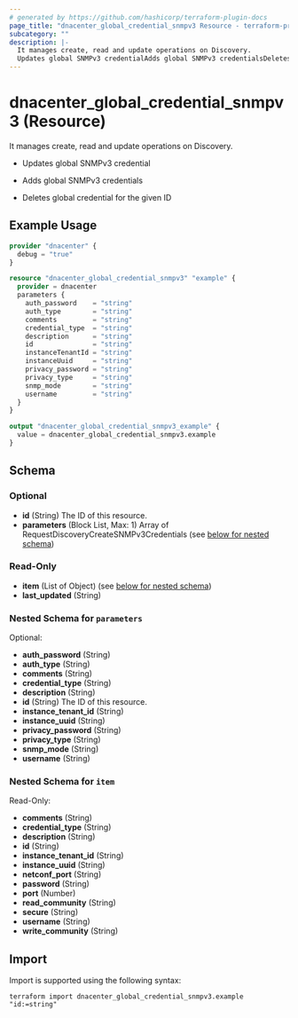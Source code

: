 ```yaml
---
# generated by https://github.com/hashicorp/terraform-plugin-docs
page_title: "dnacenter_global_credential_snmpv3 Resource - terraform-provider-dnacenter"
subcategory: ""
description: |-
  It manages create, read and update operations on Discovery.
  Updates global SNMPv3 credentialAdds global SNMPv3 credentialsDeletes global credential for the given ID
---
```


# dnacenter_global_credential_snmpv3 (Resource)

It manages create, read and update operations on Discovery.

- Updates global SNMPv3 credential

- Adds global SNMPv3 credentials

- Deletes global credential for the given ID

## Example Usage

```terraform
provider "dnacenter" {
  debug = "true"
}

resource "dnacenter_global_credential_snmpv3" "example" {
  provider = dnacenter
  parameters {
    auth_password    = "string"
    auth_type        = "string"
    comments         = "string"
    credential_type  = "string"
    description      = "string"
    id               = "string"
    instanceTenantId = "string"
    instanceUuid     = "string"
    privacy_password = "string"
    privacy_type     = "string"
    snmp_mode        = "string"
    username         = "string"
  }
}

output "dnacenter_global_credential_snmpv3_example" {
  value = dnacenter_global_credential_snmpv3.example
}
```

<!-- schema generated by tfplugindocs -->
## Schema

### Optional

- **id** (String) The ID of this resource.
- **parameters** (Block List, Max: 1) Array of RequestDiscoveryCreateSNMPv3Credentials (see [below for nested schema](#nestedblock--parameters))

### Read-Only

- **item** (List of Object) (see [below for nested schema](#nestedatt--item))
- **last_updated** (String)

<a id="nestedblock--parameters"></a>
### Nested Schema for `parameters`

Optional:

- **auth_password** (String)
- **auth_type** (String)
- **comments** (String)
- **credential_type** (String)
- **description** (String)
- **id** (String) The ID of this resource.
- **instance_tenant_id** (String)
- **instance_uuid** (String)
- **privacy_password** (String)
- **privacy_type** (String)
- **snmp_mode** (String)
- **username** (String)


<a id="nestedatt--item"></a>
### Nested Schema for `item`

Read-Only:

- **comments** (String)
- **credential_type** (String)
- **description** (String)
- **id** (String)
- **instance_tenant_id** (String)
- **instance_uuid** (String)
- **netconf_port** (String)
- **password** (String)
- **port** (Number)
- **read_community** (String)
- **secure** (String)
- **username** (String)
- **write_community** (String)

## Import

Import is supported using the following syntax:

```shell
terraform import dnacenter_global_credential_snmpv3.example "id:=string"
```
